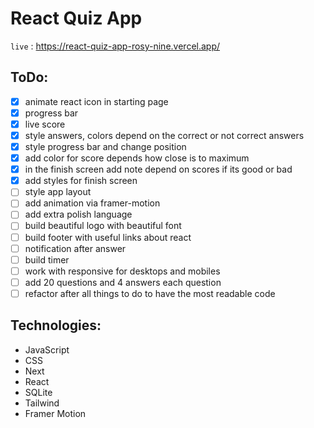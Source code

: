 # React Quiz App

`live` : <https://react-quiz-app-rosy-nine.vercel.app/>

## ToDo:

- [x] animate react icon in starting page
- [x] progress bar
- [x] live score
- [x] style answers, colors depend on the correct or not correct answers
- [x] style progress bar and change position
- [x] add color for score depends how close is to maximum
- [x] in the finish screen add note depend on scores if its good or bad
- [x] add styles for finish screen
- [ ] style app layout
- [ ] add animation via framer-motion
- [ ] add extra polish language
- [ ] build beautiful logo with beautiful font
- [ ] build footer with useful links about react
- [ ] notification after answer
- [ ] build timer
- [ ] work with responsive for desktops and mobiles
- [ ] add 20 questions and 4 answers each question
- [ ] refactor after all things to do to have the most readable code

## Technologies:

- JavaScript
- CSS
- Next
- React
- SQLite
- Tailwind
- Framer Motion
